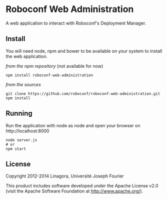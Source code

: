 # Roboconf Web Administration

A web application to interact with Roboconf's Deployment Manager.  

## Install

You will need node, npm and bower to be available on your system to install the web application.

*from the npm repository* (not available for now)

    npm install roboconf-web-administration

*from the sources*

    git clone https://github.com/roboconf/roboconf-web-administration.git
	npm install

## Running

Run the application with node as node and open your browser on http://localhost:8000

    node server.js
    # or
    npm start

## License

Copyright 2012-2014 Linagora, Université Joseph Fourier

This product includes software developed under the Apache License v2.0
(visit the Apache Software Foundation at http://www.apache.org/).

